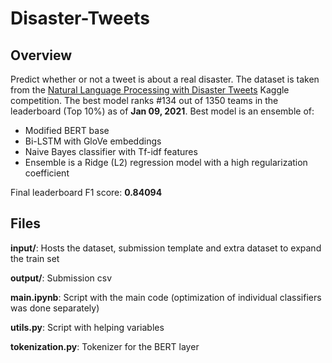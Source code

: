 # Disaster-Tweets


## Overview
Predict whether or not a tweet is about a real disaster. The dataset is taken from the [Natural Language Processing with Disaster Tweets](https://www.kaggle.com/c/nlp-getting-started/overview) Kaggle competition. The best model ranks #134 out of 1350 teams in the leaderboard (Top 10%) as of **Jan 09, 2021**.
Best model is an ensemble of:
- Modified BERT base
- Bi-LSTM with GloVe embeddings
- Naive Bayes classifier with Tf-idf features
- Ensemble is a Ridge (L2) regression model with a high regularization coefficient

Final leaderboard F1 score: **0.84094**


## Files
**input/**: Hosts the dataset, submission template and extra dataset to expand the train set

**output/**: Submission csv

**main.ipynb**: Script with the main code (optimization of individual classifiers was done separately)

**utils.py**: Script with helping variables

**tokenization.py**: Tokenizer for the BERT layer
